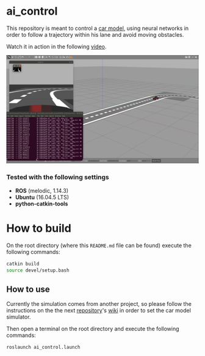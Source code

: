 # ai_control
This repository is meant to control a [car model](https://github.com/AutoModelCar), using neural networks in order to follow a trajectory within his lane and avoid moving obstacles.

Watch it in action in the following [video](https://www.youtube.com/watch?v=G2VfvcxQOz4&t=86s).

![car_working_image](./imgs/car_working_screenshot.png)


### Tested with the following settings
- **ROS** (melodic, 1.14.3)
- **Ubuntu** (16.04.5 LTS)
- **python-catkin-tools**

# How to build
On the root directory (where this `README.md` file can be found) execute the following commands:

```bash
catkin build
source devel/setup.bash
```
## How to use
Currently the simulation comes from another project, so please follow the instructions on the the next [repository](https://github.com/EagleKnights/EK_AutoNOMOS_Sim)'s [wiki](https://github.com/EagleKnights/Eagle_Knights-Wiki/wiki) in order to set the car model simulator.

Then open a terminal on the root directory and execute the following commands:

```bash
roslaunch ai_control.launch
```
